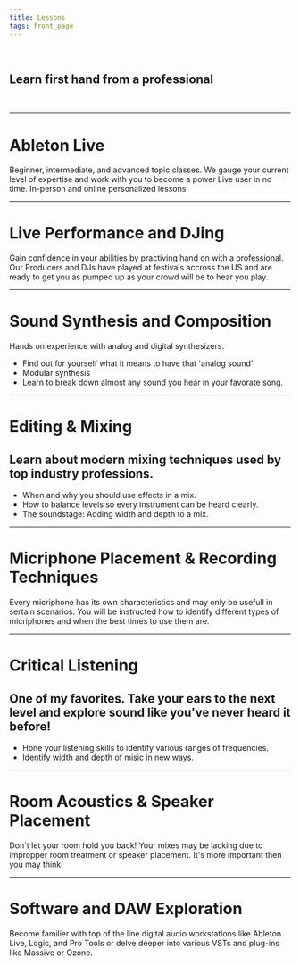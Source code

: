 ```yaml
---
title: Lessons
tags: front_page
---
```


<br/>

## Learn first hand from a professional

<br/>

- - -

# Ableton Live

Beginner, intermediate, and advanced topic classes.
We gauge your current level of expertise and work with you to become a power Live user in no time.
In-person and online personalized lessons

- - -

# Live Performance and DJing

Gain confidence in your abilities by practiving hand on with a professional. Our Producers and DJs have played at festivals accross the US and are ready to get you as pumped up as your crowd will be to hear you play.

- - -

# Sound Synthesis and Composition
Hands on experience with analog and digital synthesizers.
*  Find out for yourself what it means to have that 'analog sound'
*  Modular synthesis
*  Learn to break down almost any sound you hear in your favorate song.

- - -

# Editing & Mixing

## Learn about modern mixing techniques used by top industry professions.

*  When and why you should use effects in a mix.
*  How to balance levels so every instrument can be heard clearly.
*  The soundstage: Adding width and depth to a mix.

- - -

# Micriphone Placement & Recording Techniques

Every micriphone has its own characteristics and may only be usefull in sertain scenarios. You will be instructed how to identify different types of micriphones and when the best times to use them are.

- - -

# Critical Listening

## One of my favorites. Take your ears to the next level and explore sound like you've never heard it before!

*  Hone your listening skills to identify various ranges of frequencies.
*  Identify width and depth of misic in new ways.

- - -

# Room Acoustics & Speaker Placement

Don't let your room hold you back! Your mixes may be lacking due to impropper room treatment or speaker placement. It's more important then you may think!

- - -

# Software and DAW Exploration

Become familier with top of the line digital audio workstations like Ableton Live, Logic, and Pro Tools or delve deeper into various VSTs and plug-ins like Massive or Ozone.